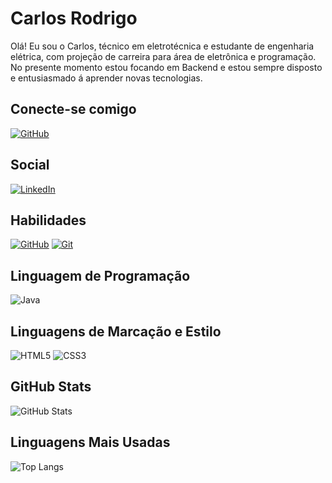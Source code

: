 # Carlos Rodrigo
Olá! Eu sou o Carlos, técnico em eletrotécnica e estudante de engenharia elétrica, com projeção de carreira para área de eletrônica e programação. No presente momento estou focando em Backend e estou sempre disposto e entusiasmado á aprender novas tecnologias.

## Conecte-se comigo
[![GitHub](https://img.shields.io/badge/GitHub-663300?style=for-the-badge&logo=github&logoColor=000&text_color=)](https://github.com/zCarlosSantos)

## Social
[![LinkedIn](https://img.shields.io/badge/LinkedIn-663300?style=for-the-badge&logo=linkedin&logoColor=0E76A8)](https://www.linkedin.com/in/carlos-rodrigo-1508b9299/)

## Habilidades
[![GitHub](https://img.shields.io/badge/GitHub-663300?style=for-the-badge&logo=github&logoColor=000)](https://docs.github.com/)
[![Git](https://img.shields.io/badge/Git-663300?style=for-the-badge&logo=git&logoColor=000)](https://git-scm.com/doc) 

## Linguagem de Programação
![Java](https://img.shields.io/badge/Java-663300?style=for-the-badge&logo=java)

##  Linguagens de Marcação e Estilo

![HTML5](https://img.shields.io/badge/HTML5-663300?style=for-the-badge&logo=html5)
![CSS3](https://img.shields.io/badge/CSS3-663300?style=for-the-badge&logo=css3&logoColor=264CE4)

## GitHub Stats
![GitHub Stats](https://github-readme-stats.vercel.app/api?username=zCarlosRodrigo&theme=blue&bg_color=000&border_color=663300&show_icons=true&icon_color=663300&title_color=00ccff&text_color=00ccff)

## Linguagens Mais Usadas

![Top Langs](https://github-readme-stats-git-masterrstaa-rickstaa.vercel.app/api/top-langs/?username=zCarlosSantos&bg_color=000&border_color=663300&title_color=00ccff&text_color=00ccff)

